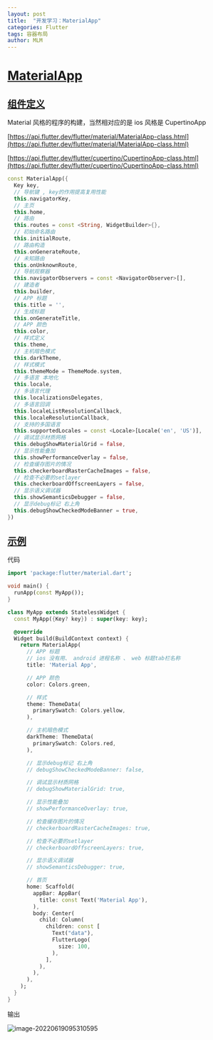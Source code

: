 ```yaml
---
layout: post
title:  "开发学习：MaterialApp"
categories: Flutter
tags: 容器布局
author: MLM
---
```

# [MaterialApp]()

## [组件定义]()

Material 风格的程序的构建，当然相对应的是 ios 风格是 CupertinoApp

[https://api.flutter.dev/flutter/material/MaterialApp-class.html](https://api.flutter.dev/flutter/material/MaterialApp-class.html)

[https://api.flutter.dev/flutter/cupertino/CupertinoApp-class.html](https://api.flutter.dev/flutter/cupertino/CupertinoApp-class.html)

```dart
const MaterialApp({
  Key key,
  // 导航键 , key的作用提高复用性能
  this.navigatorKey,
  // 主页
  this.home,
  // 路由
  this.routes = const <String, WidgetBuilder>{},
  // 初始命名路由
  this.initialRoute,
  // 路由构造
  this.onGenerateRoute,
  // 未知路由
  this.onUnknownRoute,
  // 导航观察器
  this.navigatorObservers = const <NavigatorObserver>[],
  // 建造者
  this.builder,
  // APP 标题
  this.title = '',
  // 生成标题
  this.onGenerateTitle,
  // APP 颜色
  this.color,
  // 样式定义
  this.theme,
  // 主机暗色模式
  this.darkTheme,
  // 样式模式
  this.themeMode = ThemeMode.system,
  // 多语言 本地化
  this.locale,
  // 多语言代理
  this.localizationsDelegates,
  // 多语言回调
  this.localeListResolutionCallback,
  this.localeResolutionCallback,
  // 支持的多国语言
  this.supportedLocales = const <Locale>[Locale('en', 'US')],
  // 调试显示材质网格
  this.debugShowMaterialGrid = false,
  // 显示性能叠加
  this.showPerformanceOverlay = false,
  // 检查缓存图片的情况
  this.checkerboardRasterCacheImages = false,
  // 检查不必要的setlayer
  this.checkerboardOffscreenLayers = false,
  // 显示语义调试器
  this.showSemanticsDebugger = false,
  // 显示debug标记 右上角
  this.debugShowCheckedModeBanner = true,
})
```

## [示例]()

代码

```dart
import 'package:flutter/material.dart';

void main() {
  runApp(const MyApp());
}

class MyApp extends StatelessWidget {
  const MyApp({Key? key}) : super(key: key);

  @override
  Widget build(BuildContext context) {
    return MaterialApp(
      // APP 标题
      // ios 没有用、 android 进程名称 、 web 标题tab栏名称
      title: 'Material App',

      // APP 颜色
      color: Colors.green,

      // 样式
      theme: ThemeData(
        primarySwatch: Colors.yellow,
      ),

      // 主机暗色模式
      darkTheme: ThemeData(
        primarySwatch: Colors.red,
      ),

      // 显示debug标记 右上角
      // debugShowCheckedModeBanner: false,

      // 调试显示材质网格
      // debugShowMaterialGrid: true,

      // 显示性能叠加
      // showPerformanceOverlay: true,

      // 检查缓存图片的情况
      // checkerboardRasterCacheImages: true,

      // 检查不必要的setlayer
      // checkerboardOffscreenLayers: true,

      // 显示语义调试器
      // showSemanticsDebugger: true,

      // 首页
      home: Scaffold(
        appBar: AppBar(
          title: const Text('Material App'),
        ),
        body: Center(
          child: Column(
            children: const [
              Text("data"),
              FlutterLogo(
                size: 100,
              ),
            ],
          ),
        ),
      ),
    );
  }
}
```

输出

![image-20220619095310595](https://molingmiao.github.io/pic/image-20220619095310595.png)

```
